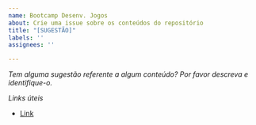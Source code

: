 ```yaml
---
name: Bootcamp Desenv. Jogos
about: Crie uma issue sobre os conteúdos do repositório
title: "[SUGESTÃO]"
labels: ''
assignees: ''

---
```


*Tem alguma sugestão referente a algum conteúdo? Por favor descreva e identifique-o.*

*Links úteis*
- [Link](URL)
